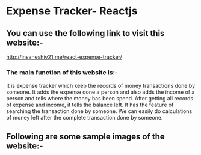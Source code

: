 # Expense Tracker- Reactjs

## You can use the following link to visit this website:-

http://insaneshiv21.me/react-expense-tracker/

### The main function of this website is:-
It is expense tracker which keep the records of money transactions done by someone.
It adds the expense done a person and also adds the income of a person and tells where the money has been spend.
After getting all records of expense and income, it tells the balance left.
It has the feature of searching the transaction done by someone. We can easily do calculations of money left after the complete transaction done 
by someone.


## Following are some sample images of the website:-

